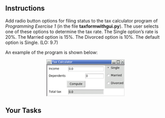 <!-- manual -->

## Instructions

Add radio button options for filing status to the tax calculator program of _Programming Exercise 1_ (in the file **taxformwithgui.py**). The user selects one of these options to determine the tax rate. The Single option’s rate is 20%. The Married option is 15%. The Divorced option is 10%. The default option is Single. (LO: 9.7)

<!--
{
    "CopyExercise": {
        "name": "taxformwithgui.py",
        "copyTarget": "/chapter9/ex01/student/taxformwithgui.py",
        "pasteTarget": "/taxformwithgui.py"
    }
}
-->

An example of the program is shown below:

<p align="center">
    <img src="../assets/chapter9ex06-1.png" width="49%" alt="Example of the tax calculator program with radio buttons">
</p>

## Your Tasks
